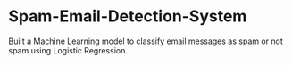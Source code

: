 # Spam-Email-Detection-System
Built a Machine Learning model to classify email messages as spam or not spam using Logistic Regression.
